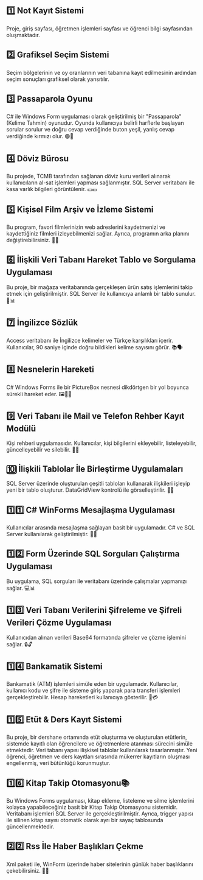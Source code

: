 ## 1️⃣ Not Kayıt Sistemi
Proje, giriş sayfası, öğretmen işlemleri sayfası ve öğrenci bilgi sayfasından oluşmaktadır.

## 2️⃣ Grafiksel Seçim Sistemi
Seçim bölgelerinin ve oy oranlarının veri tabanına kayıt edilmesinin ardından seçim sonuçları grafiksel olarak yansıtılır.

## 3️⃣ Passaparola Oyunu
C# ile Windows Form uygulaması olarak geliştirilmiş bir "Passaparola" (Kelime Tahmin) oyunudur. Oyunda kullanıcıya belirli harflerle başlayan sorular sorulur ve doğru cevap verdiğinde buton yeşil, yanlış cevap verdiğinde kırmızı olur. 🟢🔴

## 4️⃣ Döviz Bürosu
Bu projede, TCMB tarafından sağlanan döviz kuru verileri alınarak kullanıcıların al-sat işlemleri yapması sağlanmıştır. SQL Server veritabanı ile kasa varlık bilgileri görüntülenir. 💵💶

## 5️⃣ Kişisel Film Arşiv ve İzleme Sistemi
Bu program, favori filmlerinizin web adreslerini kaydetmenizi ve kaydettiğiniz filmleri izleyebilmenizi sağlar. Ayrıca, programın arka planını değiştirebilirsiniz. 🎥🍿

## 6️⃣ İlişkili Veri Tabanı Hareket Tablo ve Sorgulama Uygulaması
Bu proje, bir mağaza veritabanında gerçekleşen ürün satış işlemlerini takip etmek için geliştirilmiştir. SQL Server ile kullanıcıya anlamlı bir tablo sunulur. 🏪📊

## 7️⃣ İngilizce Sözlük
Access veritabanı ile İngilizce kelimeler ve Türkçe karşılıkları içerir. Kullanıcılar, 90 saniye içinde doğru bildikleri kelime sayısını görür. 📚🗣️

## 8️⃣ Nesnelerin Hareketi
C# Windows Forms ile bir PictureBox nesnesi dikdörtgen bir yol boyunca sürekli hareket eder. 🖼️🏃‍♂️

## 9️⃣ Veri Tabanı ile Mail ve Telefon Rehber Kayıt Modülü
Kişi rehberi uygulamasıdır. Kullanıcılar, kişi bilgilerini ekleyebilir, listeleyebilir, güncelleyebilir ve silebilir. 📇📞

## 🔟 İlişkili Tablolar İle Birleştirme Uygulamaları
SQL Server üzerinde oluşturulan çeşitli tabloları kullanarak ilişkileri işleyip yeni bir tablo oluşturur. DataGridView kontrolü ile görselleştirilir. 🔗📑

## 1️⃣1️⃣ C# WinForms Mesajlaşma Uygulaması
Kullanıcılar arasında mesajlaşma sağlayan basit bir uygulamadır. C# ve SQL Server kullanılarak geliştirilmiştir. 💬📩

## 1️⃣2️⃣ Form Üzerinde SQL Sorguları Çalıştırma Uygulaması
Bu uygulama, SQL sorguları ile veritabanı üzerinde çalışmalar yapmanızı sağlar. 💻📊

## 1️⃣3️⃣ Veri Tabanı Verilerini Şifreleme ve Şifreli Verileri Çözme Uygulaması
Kullanıcıdan alınan verileri Base64 formatında şifreler ve çözme işlemini sağlar. 🔒🔓

## 1️⃣4️⃣ Bankamatik Sistemi
Bankamatik (ATM) işlemleri simüle eden bir uygulamadır. Kullanıcılar, kullanıcı kodu ve şifre ile sisteme giriş yaparak para transferi işlemleri gerçekleştirebilir. Hesap hareketleri kullanıcıya gösterilir. 🏦💳

## 1️⃣5️⃣ Etüt & Ders Kayıt Sistemi
Bu proje, bir dershane ortamında etüt oluşturma ve oluşturulan etütlerin, sistemde kayıtlı olan öğrencilere ve öğretmenlere atanması sürecini simüle etmektedir.
Veri tabanı yapısı ilişkisel tablolar kullanılarak tasarlanmıştır. Yeni öğrenci, öğretmen ve ders kayıtları sırasında mükerrer kayıtların oluşması engellenmiş, veri bütünlüğü korunmuştur.

## 1️⃣6️⃣ Kitap Takip Otomasyonu📚
Bu Windows Forms uygulaması, kitap ekleme, listeleme ve silme işlemlerini kolayca yapabileceğiniz basit bir Kitap Takip Otomasyonu sistemidir. Veritabanı işlemleri SQL Server ile gerçekleştirilmiştir. Ayrıca, trigger yapısı ile silinen kitap sayısı otomatik olarak ayrı bir sayaç tablosunda güncellenmektedir.

## 2️⃣2️⃣ Rss İle Haber Başlıkları Çekme
Xml paketi ile, WinForm üzerinde haber sitelerinin günlük haber başlıklarını çekebilirsiniz. 📰🌐
